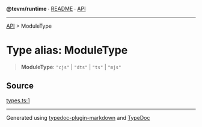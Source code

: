 **@tevm/runtime** ∙ [README](../README.md) ∙ [API](../API.md)

***

[API](../API.md) > ModuleType

# Type alias: ModuleType

> **ModuleType**: `"cjs"` \| `"dts"` \| `"ts"` \| `"mjs"`

## Source

[types.ts:1](https://github.com/evmts/tevm-monorepo/blob/main/bundler-packages/runtime/src/types.ts#L1)

***
Generated using [typedoc-plugin-markdown](https://www.npmjs.com/package/typedoc-plugin-markdown) and [TypeDoc](https://typedoc.org/)
